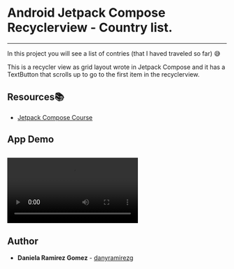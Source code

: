 # Android Jetpack Compose Recyclerview - Country list.
---
In this project you will see a list of contries (that I haved traveled so far) :sweat_smile:

This is a recycler view as grid layout wrote in Jetpack Compose and it has a TextButton that scrolls up to go to the first item in the recyclerview. 

## Resources:books:

* [Jetpack Compose Course](https://www.udemy.com/course/jetpack-compose-desde-0-a-profesional/) 

## App Demo

![Demo](demo.mov)
---

## Author
* **Daniela Ramirez Gomez** - [danyramirezg](https://github.com/danyramirezg)
